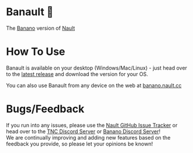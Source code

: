# Banault 🍌
The [Banano](https://banano.cc) version of [Nault](https://nault.cc)

# How To Use
Banault is available on your desktop (Windows/Mac/Linux) - just head over to the [latest release](https://github.com/Nault/Banault/releases/latest) and download the version for your OS.

You can also use Banault from any device on the web at [banano.nault.cc](https://banano.nault.cc/)

# Bugs/Feedback
If you run into any issues, please use the [Nault GitHub Issue Tracker](https://github.com/Nault/Nault/issues) or head over to the [TNC Discord Server](http://discord.nanocenter.org/) or [Banano Discord Server](https://chat.banano.cc/)!  
We are continually improving and adding new features based on the feedback you provide, so please let your opinions be known!
